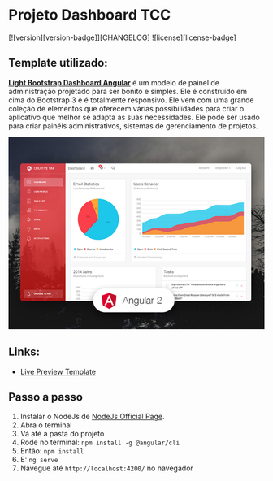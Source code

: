 # Projeto Dashboard TCC

[![version][version-badge]][CHANGELOG] ![license][license-badge]


## Template utilizado:

**[Light Bootstrap Dashboard Angular](https://demos.creative-tim.com/light-bootstrap-dashboard-angular2/dashboard)** é um modelo de painel de administração projetado para ser bonito e simples. Ele é construído em cima do Bootstrap 3 e é totalmente responsivo. Ele vem com uma grande coleção de elementos que oferecem várias possibilidades para criar o aplicativo que melhor se adapta às suas necessidades. Ele pode ser usado para criar painéis administrativos, sistemas de gerenciamento de projetos.

![alt text](src/assets/img/opt_lbd_angular_thumbnail.jpg)

## Links:

+ [Live Preview Template](https://demos.creative-tim.com/light-bootstrap-dashboard-angular2/dashboard)

## Passo a passo

1. Instalar o NodeJs de [NodeJs Official Page](https://nodejs.org/pt-br/).
2. Abra o terminal
3. Vá até a pasta do projeto
4. Rode no terminal: ```npm install -g @angular/cli```
5. Então: ```npm install```
6. E: ```ng serve```
7. Navegue até `http://localhost:4200/` no navegador
